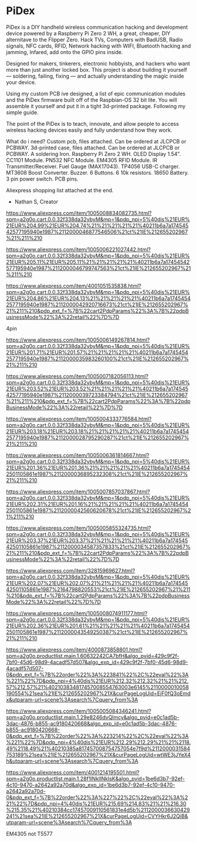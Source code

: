 # PiDex
PiDex is a DIY handheld wireless communication hacking and development device powered by a Raspberry Pi Zero 2 WH, a great, cheaper, DIY alternitave to the Flipper Zero.
Hack TVs, Computers with BadUSB, Radio signals, NFC cards, RFID, Network hacking with WIFI, Bluetooth hacking and jamming, Infared, add onto the GPIO pins inside.

Designed for makers, tinkerers, electronic hobbyists, and hackers who want more than just another locked box.
This project is about building it yourself — soldering, failing, fixing — and actually understanding the magic inside your device.

Using my custom PCB ive designed, a list of epic communication modules and the PiDex firmware built off of the Raspbian-OS 32 bit lite.
You will assemble it yourself and put it in a tight 3d-printed package. Following my simple guide.

The point of the PiDex is to teach, innovate, and allow people to access wireless hacking devices easily and fully understand how they work.

What do i need?
Custom pcb, files attached. Can be ordered at JLCPCB or PCBWAY.
3d-printed case, files attached. Can be ordered at JLCPCB or PCBWAY.
A soldering Iron.
Raspberry Pi Zero 2 WH.
OLED Display 1.54".
CC1101 Module.
PN532 NFC Module.
EM4305 RFID Module.
IR Transmitter/Receiver.
Fuel Gauge (MAX17043).
TP4056 USB-C charger.
MT3608 Boost Converter.
Buzzer.
6 Buttons.
6 10k resistors.
18650 Battery.
3 pin power switch.
PCB pins.

Aliexpress shopping list attached at the end.

- Nathan S, Creator



https://www.aliexpress.com/item/1005008834082735.html?spm=a2g0o.cart.0.0.32f338da32ybyM&mp=1&pdp_npi=5%40dis%21EUR%21EUR%204.99%21EUR%204.74%21%21%21%21%21%40211b6a7a17454542577195940e1987%2112000046877546506%21ct%21IE%212655202967%21%211%210

https://www.aliexpress.com/item/1005006221027442.html?spm=a2g0o.cart.0.0.32f338da32ybyM&mp=1&pdp_npi=5%40dis%21EUR%21EUR%205.11%21EUR%205.11%21%21%21%21%21%40211b6a7a17454542577195940e1987%2112000046799747563%21ct%21IE%212655202967%21%211%210

https://www.aliexpress.com/item/4001051535838.html?spm=a2g0o.cart.0.0.32f338da32ybyM&mp=1&pdp_npi=5%40dis%21EUR%21EUR%204.86%21EUR%204.13%21%21%21%21%21%40211b6a7a17454542577195940e1987%2112000042920716673%21ct%21IE%212655202967%21%211%210&pdp_ext_f=%7B%22cart2PdpParams%22%3A%7B%22pdpBusinessMode%22%3A%22retail%22%7D%7D

4pin

https://www.aliexpress.com/item/1005006149267814.html?spm=a2g0o.cart.0.0.32f338da32ybyM&mp=1&pdp_npi=5%40dis%21EUR%21EUR%201.71%21EUR%201.57%21%21%21%21%21%40211b6a7a17454542577195940e1987%2112000035983260100%21ct%21IE%212655202967%21%211%210

https://www.aliexpress.com/item/1005007182056113.html?spm=a2g0o.cart.0.0.32f338da32ybyM&mp=1&pdp_npi=5%40dis%21EUR%21EUR%203.52%21EUR%203.52%21%21%21%21%21%40211b6a7a17454542577195940e1987%2112000039723384794%21ct%21IE%212655202967%21%211%210&pdp_ext_f=%7B%22cart2PdpParams%22%3A%7B%22pdpBusinessMode%22%3A%22retail%22%7D%7D

https://www.aliexpress.com/item/1005004333776584.html?spm=a2g0o.cart.0.0.32f338da32ybyM&mp=1&pdp_npi=5%40dis%21EUR%21EUR%203.18%21EUR%203.18%21%21%21%21%21%40211b6a7a17454542577195940e1987%2112000028795290287%21ct%21IE%212655202967%21%211%210

https://www.aliexpress.com/item/1005006361814667.html?spm=a2g0o.cart.0.0.32f338da32ybyM&mp=1&pdp_npi=5%40dis%21EUR%21EUR%201.36%21EUR%201.36%21%21%21%21%21%40211b6a7a17454542501105861e1987%2112000036895232308%21ct%21IE%212655202967%21%211%210

https://www.aliexpress.com/item/1005007857037867.html?spm=a2g0o.cart.0.0.32f338da32ybyM&mp=1&pdp_npi=5%40dis%21EUR%21EUR%202.31%21EUR%201.16%21%21%21%21%21%40211b6a7a17454542501105861e1987%2112000042560620678%21ct%21IE%212655202967%21%211%210

https://www.aliexpress.com/item/1005005855324735.html?spm=a2g0o.cart.0.0.32f338da32ybyM&mp=1&pdp_npi=5%40dis%21EUR%21EUR%203.37%21EUR%203.37%21%21%21%21%21%40211b6a7a17454542501105861e1987%2112000034587357833%21ct%21IE%212655202967%21%211%210&pdp_ext_f=%7B%22cart2PdpParams%22%3A%7B%22pdpBusinessMode%22%3A%22retail%22%7D%7D

https://www.aliexpress.com/item/32815969627.html?spm=a2g0o.cart.0.0.32f338da32ybyM&mp=1&pdp_npi=5%40dis%21EUR%21EUR%202.07%21EUR%202.07%21%21%21%21%21%40211b6a7a17454542501105861e1987%2164798820553%21ct%21IE%212655202967%21%211%210&pdp_ext_f=%7B%22cart2PdpParams%22%3A%7B%22pdpBusinessMode%22%3A%22retail%22%7D%7D

https://www.aliexpress.com/item/1005008074911177.html?spm=a2g0o.cart.0.0.32f338da32ybyM&mp=1&pdp_npi=5%40dis%21EUR%21EUR%202.36%21EUR%201.61%21%21%21%21%21%40211b6a7a17454542501105861e1987%2112000043549250387%21ct%21IE%212655202967%21%211%210

https://www.aliexpress.com/item/4000873858801.html?spm=a2g0o.productlist.main.1.60632242CA7bfH&algo_pvid=429c9f2f-7bf0-45d6-98d9-4acadf57d507&algo_exp_id=429c9f2f-7bf0-45d6-98d9-4acadf57d507-0&pdp_ext_f=%7B%22order%22%3A%223841%22%2C%22eval%22%3A%221%22%7D&pdp_npi=4%40dis%21EUR%212.32%212.32%21%21%212.57%212.57%21%402103834817457008554763003e6145%2110000010058190554%21sea%21IE%212655202967%21X&curPageLogUid=EjF0fQ3oEmdx&utparam-url=scene%3Asearch%7Cquery_from%3A

https://www.aliexpress.com/item/1005005084346241.html?spm=a2g0o.productlist.main.1.29e8246dvQlmcy&algo_pvid=e0c1ad5b-3dac-4876-b855-ac9180420668&algo_exp_id=e0c1ad5b-3dac-4876-b855-ac9180420668-0&pdp_ext_f=%7B%22order%22%3A%223214%22%2C%22eval%22%3A%221%22%7D&pdp_npi=4%40dis%21EUR%212.29%212.29%21%21%2118.49%2118.49%21%40210385a817457008754757054e7f9d%2112000031584753189%21sea%21IE%212655202967%21X&curPageLogUid=wtWE3jJYeX4h&utparam-url=scene%3Asearch%7Cquery_from%3A

https://www.aliexpress.com/item/4001214195501.html?spm=a2g0o.productlist.main.1.28f1INklINklsK&algo_pvid=1be6d3b7-92ef-4c10-9470-a2642a92a70d&algo_exp_id=1be6d3b7-92ef-4c10-9470-a2642a92a70d-0&pdp_ext_f=%7B%22order%22%3A%227%22%2C%22eval%22%3A%221%22%7D&pdp_npi=4%40dis%21EUR%215.69%214.83%21%21%216.30%215.35%21%40210384cc17457009110561831e4d5b%2112000036630429241%21sea%21IE%212655202967%21X&curPageLogUid=CVYHkr6J2QjB&utparam-url=scene%3Asearch%7Cquery_from%3A

EM4305 not T5577
